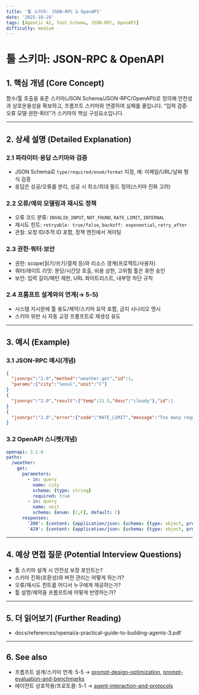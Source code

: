 ```yaml
---
title: '툴 스키마: JSON-RPC & OpenAPI'
date: '2025-10-29'
tags: [Agentic AI, Tool Schema, JSON-RPC, OpenAPI]
difficulty: medium
---
```


# 툴 스키마: JSON-RPC & OpenAPI

## 1. 핵심 개념 (Core Concept)

함수/툴 호출을 표준 스키마(JSON Schema/JSON-RPC/OpenAPI)로 정의해 안전성과 상호운용성을 확보하고, 프롬프트 스키마와 연결하여 실패를 줄입니다. “입력 검증·오류 모델·권한·쿼터”가 스키마의 핵심 구성요소입니다.

______________________________________________________________________

## 2. 상세 설명 (Detailed Explanation)

### 2.1 파라미터·응답 스키마와 검증

- JSON Schema로 `type/required/enum/format` 지정, 예: 이메일/URL/날짜 형식 검증
- 응답은 성공/오류를 분리, 성공 시 최소/최대 필드 정의(스키마 진화 고려)

### 2.2 오류/예외 모델링과 재시도 정책

- 오류 코드 분류: `INVALID_INPUT`, `NOT_FOUND`, `RATE_LIMIT`, `INTERNAL`
- 재시도 힌트: `retryable: true/false`, `backoff: exponential`, `retry_after`
- 관찰: 요청 ID/추적 ID 포함, 정책 엔진에서 게이팅

### 2.3 권한·쿼터·보안

- 권한: scope(읽기/쓰기/결제 등)와 리소스 경계(프로젝트/사용자)
- 쿼터/레이트 리밋: 분당/시간당 호출, 비용 상한, 고위험 툴은 휴먼 승인
- 보안: 입력 길이/패턴 제한, URL 화이트리스트, 내부망 차단 규칙

### 2.4 프롬프트 설계와의 연계(→ 5-5)

- 시스템 지시문에 툴 용도/제약/스키마 요약 포함, 금지 시나리오 명시
- 스키마 위반 시 자동 교정 프롬프트로 재생성 유도

______________________________________________________________________

## 3. 예시 (Example)

### 3.1 JSON-RPC 예시(개념)

```json
{
  "jsonrpc":"2.0","method":"weather.get","id":1,
  "params":{"city":"Seoul","unit":"C"}
}
{
  "jsonrpc":"2.0","result":{"temp":21.5,"desc":"cloudy"},"id":1
}
{
  "jsonrpc":"2.0","error":{"code":"RATE_LIMIT","message":"Too many requests","retry_after":60},"id":1
}
```

### 3.2 OpenAPI 스니펫(개념)

```yaml
openapi: 3.1.0
paths:
  /weather:
    get:
      parameters:
        - in: query
          name: city
          schema: {type: string}
          required: true
        - in: query
          name: unit
          schema: {enum: [C,F], default: C}
      responses:
        '200': {content: {application/json: {schema: {type: object, properties: {temp: {type: number}, desc: {type: string}}}}}}
        '429': {content: {application/json: {schema: {type: object, properties: {retry_after: {type: integer}}}}}}
```

______________________________________________________________________

## 4. 예상 면접 질문 (Potential Interview Questions)

- 툴 스키마 설계 시 안전성 보장 포인트는?
- 스키마 진화(호환성)와 버전 관리는 어떻게 하는가?
- 오류/재시도 힌트를 어디서 누구에게 제공하는가?
- 툴 설명/제약을 프롬프트에 어떻게 반영하는가?

______________________________________________________________________

## 5. 더 읽어보기 (Further Reading)

- docs/references/openai/a-practical-guide-to-building-agents-3.pdf

______________________________________________________________________

## 6. See also

- 프롬프트 설계/스키마 연계: 5-5 → [prompt-design-optimization](../5-5-%ED%94%84%EB%A1%AC%ED%94%84%ED%8A%B8-%EC%97%94%EC%A7%80%EB%8B%88%EC%96%B4%EB%A7%81-and-%ED%8F%89%EA%B0%80/prompt-design-optimization.md), [prompt-evaluation-and-benchmarks](../5-5-%ED%94%84%EB%A1%AC%ED%94%84%ED%8A%B8-%EC%97%94%EC%A7%80%EB%8B%88%EC%96%B4%EB%A7%81-and-%ED%8F%89%EA%B0%80/prompt-evaluation-and-benchmarks.md)
- 에이전트 상호작용/프로토콜: 5-1 → [agent-interaction-and-protocols](../5-1-%EC%8B%9C%EC%8A%A4%ED%85%9C-%EC%84%A4%EA%B3%84/agent-interaction-and-protocols.md)

